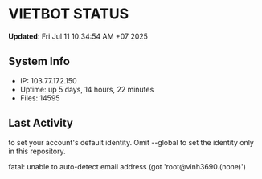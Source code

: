 # VIETBOT STATUS
**Updated**: Fri Jul 11 10:34:54 AM +07 2025

## System Info
- IP: 103.77.172.150
- Uptime: up 5 days, 14 hours, 22 minutes
- Files: 14595

## Last Activity

to set your account's default identity.
Omit --global to set the identity only in this repository.

fatal: unable to auto-detect email address (got 'root@vinh3690.(none)')

